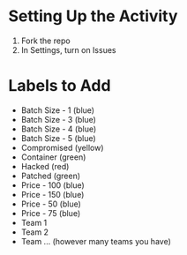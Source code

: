 # Setting Up the Activity
1. Fork the repo
2. In Settings, turn on Issues

# Labels to Add
- Batch Size - 1 (blue)
- Batch Size - 3 (blue)
- Batch Size - 4 (blue)
- Batch Size - 5 (blue)
- Compromised (yellow)
- Container (green)
- Hacked (red)
- Patched (green)
- Price - 100 (blue)
- Price - 150 (blue)
- Price - 50 (blue)
- Price - 75 (blue)
- Team 1
- Team 2
- Team ... (however many teams you have)
